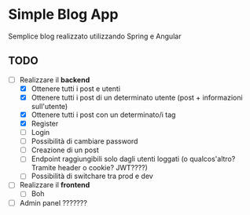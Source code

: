 # Simple Blog App
 Semplice blog realizzato utilizzando Spring e Angular

## TODO
- [ ] Realizzare il **backend**
  - [x] Ottenere tutti i post e utenti
  - [x] Ottenere tutti i post di un determinato utente (post + informazioni sull'utente)
  - [x] Ottenere tutti i post con un determinato/i tag
  - [x] Register
  - [ ] Login
  - [ ] Possibilità di cambiare password
  - [ ] Creazione di un post
  - [ ] Endpoint raggiungibili solo dagli utenti loggati (o qualcos'altro? Tramite header o cookie? JWT????)
  - [ ] Possibilità di switchare tra prod e dev

- [ ] Realizzare il **frontend**
  - [ ] Boh

- [ ] Admin panel ???????
